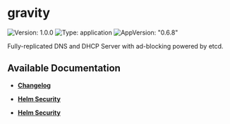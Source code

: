 # gravity

![Version: 1.0.0](https://img.shields.io/badge/Version-1.0.0-informational?style=flat-square) ![Type: application](https://img.shields.io/badge/Type-application-informational?style=flat-square) ![AppVersion: "0.6.8"](https://img.shields.io/badge/AppVersion-"0.6.8"-informational?style=flat-square)

Fully-replicated DNS and DHCP Server with ad-blocking powered by etcd.

## Available Documentation

- [**Changelog**](CHANGELOG)

- [**Helm Security**](container-security)

- [**Helm Security**](helm-security)

